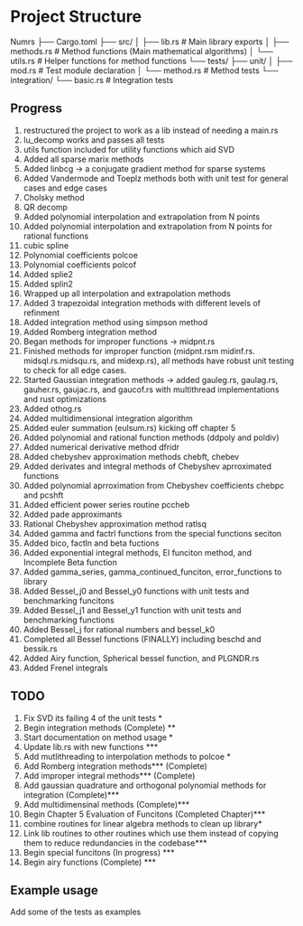 # Project Structure

Numrs
├── Cargo.toml
├── src/
│   ├── lib.rs          # Main library exports
│   ├── methods.rs      # Method functions (Main mathematical algorithms)
│   └── utils.rs        # Helper functions for method functions
└── tests/
    ├── unit/
    │   ├── mod.rs      # Test module declaration
    │   └── method.rs   # Method tests
    └── integration/
        └── basic.rs    # Integration tests
## Progress
1. restructured the project to work as a lib instead of needing a main.rs 
2. lu_decomp works and passes all tests
3. utils function included for utility functions which aid SVD
4. Added all sparse marix methods
5. Added linbcg -> a conjugate gradient method for sparse systems
6. Added Vandermode and Toeplz methods both with unit test for general cases and edge cases
7. Cholsky method
8. QR decomp
9. Added polynomial interpolation and extrapolation from N points
10. Added polynomial interpolation and extrapolation from N points for rational functions
11. cubic spline
12. Polynomial coefficients polcoe
13. Polynomial coefficients polcof
14. Added splie2
15. Added splin2
16. Wrapped up all interpolation and extrapolation methods
17. Added 3 trapezoidal integration methods with different levels of refinment
18. Added integration method using simpson method
19. Added Romberg integration method
20. Began methods for improper functions -> midpnt.rs
21. Finished methods for improper function (midpnt.rsm midinf.rs. midsql.rs.midsqu.rs, and midexp.rs), all methods have robust unit testing to check for all edge cases.
22. Started Gaussian integration methods -> added gauleg.rs, gaulag.rs, gauher.rs, gaujac.rs, and gaucof.rs with multithread implementations and rust optimizations
23. Added othog.rs
24. Added multidimensional integration algorithm
25. Added euler summation (eulsum.rs) kicking off chapter 5
26. Added polynomial and rational function methods (ddpoly and poldiv)
27. Added numerical derivative method dfridr
28. Added chebyshev approximation methods chebft, chebev
29. Added derivates and integral methods of Chebyshev aprroximated functions
30. Added polynomial aprroximation from Chebyshev coefficients chebpc and pcshft
31. Added efficient power series routine pccheb
32. Added pade approximants
33. Rational Chebyshev approximation method ratlsq
34. Added gamma and factrl functions from the special functions seciton
35. Added bico, factln and beta fuctions
36. Added exponential integral methods, EI funciton method, and Incomplete Beta function
37. Added gamma_series, gamma_continued_funciton, error_functions to library
38. Added Bessel_j0 and Bessel_y0 functions with unit tests and benchmarking funcitons
39. Added Bessel_j1 and Bessel_y1 function with unit tests and benchmarking functions
40. Added Bessel_j for rational numbers and bessel_k0
41. Completed all Bessel functions (FINALLY) including beschd and bessik.rs
42. Added Airy function, Spherical bessel function, and PLGNDR.rs
43. Added Frenel integrals
## TODO 
1. Fix SVD its failing 4 of the unit tests *
2. Begin integration methods (Complete) **
3. Start documentation on method usage *
4. Update lib.rs with new functions ***
5. Add mutlithreading to interpolation methods to polcoe *
6. Add Romberg integration methods*** (Complete)
7. Add improper integral methods*** (Complete)
8. Add gaussian quadrature and orthogonal polynomial methods for integration (Complete)***
9. Add multidimensinal methods (Complete)***
10. Begin Chapter 5 Evaluation of Funcitons (Completed Chapter)***
11. combine routines for linear algebra methods to clean up library*
12. Link lib routines to other routines which use them instead of copying them to reduce redundancies in the codebase***
13. Begin special funcitons (In progress) ***
14. Begin airy functions (Complete) ***
## Example usage
Add some of the tests as examples
